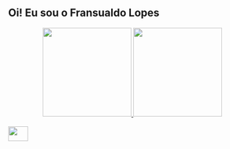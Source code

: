 ## Oi! Eu sou o Fransualdo Lopes
<div align="center">
  <a href="https://github.com/Fransualdo-Lopes ">
  <img height="180em" src="https://github-readme-stats.vercel.app/api?username=Fransualdo-Lopes&show_icons=true&theme=tokyonight&include_all_commits=true&count_private=true"/>
  <img height="180em" src="https://github-readme-stats.vercel.app/api/top-langs/?username=Fransualdo-Lopes&layout=compact&langs_count=7&theme=tokyonight"/>
</div>
<div style="display: inline_block"><br>
   <img align="center" height="30" width="40" src="https://github.com/devicons/devicon/commit/d98a72cb9a6d8e543ddbddc32bac231572349e96"       
</div>
